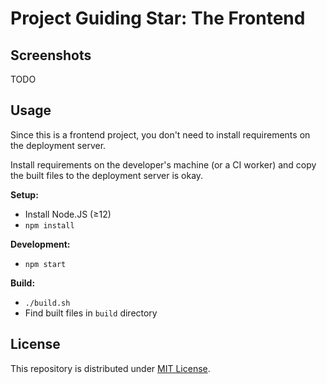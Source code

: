 # Project Guiding Star: The Frontend

## Screenshots

TODO

## Usage

Since this is a frontend project, you don't need to install requirements on the deployment server.

Install requirements on the developer's machine (or a CI worker) and copy the built files to the deployment server is okay.

**Setup:**

- Install Node.JS (≥12)
- `npm install`

**Development:**

- `npm start`

**Build:**

- `./build.sh`
- Find built files in `build` directory

## License

This repository is distributed under [MIT License](LICENSE.md).